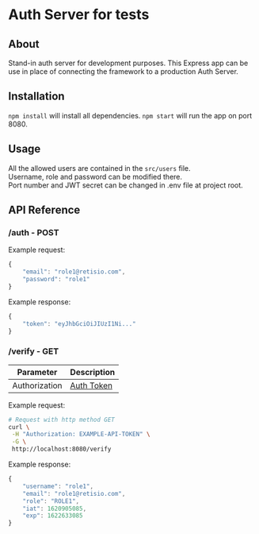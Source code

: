 # Auth Server for tests
## About
Stand-in auth server for development purposes.
This Express app can be use in place of connecting the framework to a production Auth Server.

## Installation
`npm install` will install all dependencies.
`npm start` will run the app on port 8080.

## Usage
All the allowed users are contained in the `src/users` file. <br />
Username, role and password can be modified there. <br />
Port number and JWT secret can be changed in .env file at project root. 

## API Reference
### /auth - POST
Example request:
```javascript
{
	"email": "role1@retisio.com",
	"password": "role1"
}
```
Example  response:
```javascript
{
    "token": "eyJhbGciOiJIUzI1Ni..."
}
```
### /verify - GET
| Parameter | Description |
| --- | --- |
| Authorization |  [Auth Token](https://auth0.com/docs/tokens/json-web-tokens) |

Example request:
```bash
# Request with http method GET
curl \
 -H "Authorization: EXAMPLE-API-TOKEN" \
 -G \
 http://localhost:8080/verify
 ```
 
Example  response:
```javascript
{
    "username": "role1",
    "email": "role1@retisio.com",
    "role": "ROLE1",
    "iat": 1620905085,
    "exp": 1622633085
}
```
